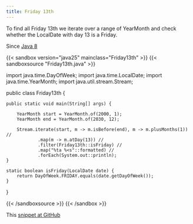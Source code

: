 ```yaml
---
title: Friday 13th
---
```


To find all Friday 13th we iterate over a range of YearMonth and check
whether the LocalDate with day 13 is a Friday.

Since [Java 8](/jdk/8/)

{{< sandbox version="java25" mainclass="Friday13th" >}}
{{< sandboxsource "Friday13th.java" >}}

import java.time.DayOfWeek;
import java.time.LocalDate;
import java.time.YearMonth;
import java.util.stream.Stream;

public class Friday13th {

	public static void main(String[] args) {

		YearMonth start = YearMonth.of(2000, 1);
		YearMonth end = YearMonth.of(2030, 12);

		Stream.iterate(start, m -> m.isBefore(end), m -> m.plusMonths(1)) //
				.map(m -> m.atDay(13)) //
				.filter(Friday13th::isFriday) //
				.map("%ta %<s"::formatted) //
				.forEach(System.out::println);
	}

	static boolean isFriday(LocalDate date) {
		return DayOfWeek.FRIDAY.equals(date.getDayOfWeek());
	}

}

{{< /sandboxsource >}}
{{< /sandbox >}}

This [snippet at GitHub](https://github.com/marchof/io.javaalmanac.snippets/tree/master/src/main/java/io/javaalmanac/snippets/time/Friday13th.java)
